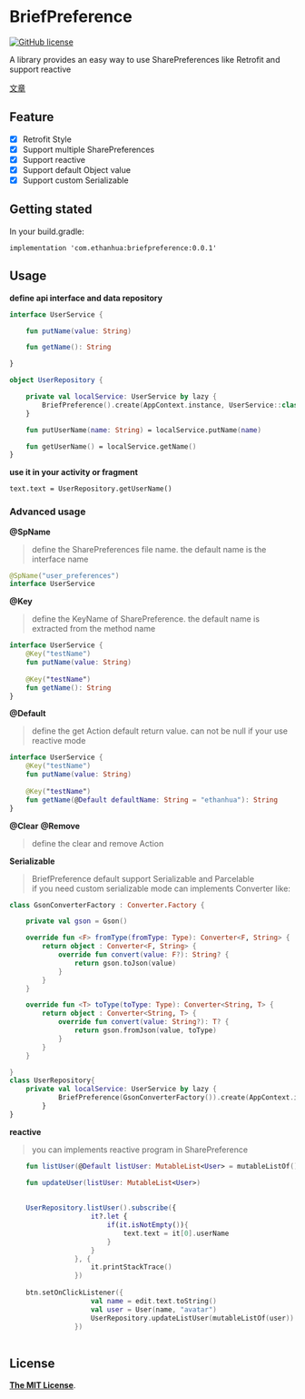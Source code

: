 # BriefPreference
[![GitHub license](https://img.shields.io/badge/license-Apache%20License%202.0-blue.svg?style=flat)](http://www.apache.org/licenses/LICENSE-2.0)

A library provides an easy way to use SharePreferences like Retrofit and support reactive  

[文章](https://ethanhua.github.io/2018/02/27/briefpreference/)
## Feature
- [x] Retrofit Style
- [x] Support multiple SharePreferences
- [x] Support reactive
- [x] Support default Object value
- [x] Support custom Serializable
## Getting stated
In your build.gradle:
```
implementation 'com.ethanhua:briefpreference:0.0.1' 
```
## Usage

**define api interface and data repository**

```Kotlin
interface UserService {

    fun putName(value: String)

    fun getName(): String

}

object UserRepository {

    private val localService: UserService by lazy {
        BriefPreference().create(AppContext.instance, UserService::class.java)
    }

    fun putUserName(name: String) = localService.putName(name)

    fun getUserName() = localService.getName()
}
```
**use it in your activity or fragment** 

```
text.text = UserRepository.getUserName()

```

### Advanced usage

**@SpName**

> define the SharePreferences file name. the default name is the interface name
```Kotlin
@SpName("user_preferences")
interface UserService

```
**@Key**

> define the KeyName of SharePreference. the default name is extracted from the method name

```Kotlin
interface UserService {
    @Key("testName") 
    fun putName(value: String)
    
    @Key("testName") 
    fun getName(): String
}
```
**@Default** 

> define the get Action default return value. can not be null if your use reactive mode

```Kotlin
interface UserService {
    @Key("testName") 
    fun putName(value: String)
    
    @Key("testName") 
    fun getName(@Default defaultName: String = "ethanhua"): String
}

```
**@Clear** **@Remove**

> define the clear and remove Action

**Serializable**

> BriefPreference default support Serializable and Parcelable  
if you need custom serializable mode can implements Converter like:

```Kotlin
class GsonConverterFactory : Converter.Factory {

    private val gson = Gson()

    override fun <F> fromType(fromType: Type): Converter<F, String> {
        return object : Converter<F, String> {
            override fun convert(value: F?): String? {
                return gson.toJson(value)
            }
        }
    }

    override fun <T> toType(toType: Type): Converter<String, T> {
        return object : Converter<String, T> {
            override fun convert(value: String?): T? {
                return gson.fromJson(value, toType)
            }
        }
    }

}
class UserRepository{
    private val localService: UserService by lazy {
            BriefPreference(GsonConverterFactory()).create(AppContext.instance, UserService::class.java)
        }
}
```

**reactive**

> you can implements reactive program in SharePreference
```Kotlin
    fun listUser(@Default listUser: MutableList<User> = mutableListOf()): Observable<MutableList<User>>

    fun updateUser(listUser: MutableList<User>)
    
    
    UserRepository.listUser().subscribe({
                    it?.let {
                        if(it.isNotEmpty()){
                            text.text = it[0].userName
                        }
                    }
                }, {
                    it.printStackTrace()
                })
        
    btn.setOnClickListener({
                    val name = edit.text.toString()
                    val user = User(name, "avatar")
                    UserRepository.updateListUser(mutableListOf(user))
                })
    
``` 
## License

[**The MIT License**](http://opensource.org/licenses/MIT).
